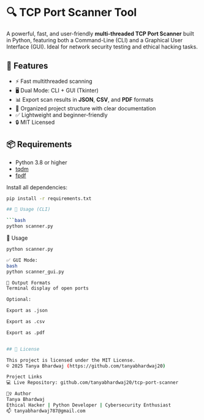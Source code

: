 # 🔍 TCP Port Scanner Tool 

A powerful, fast, and user-friendly **multi-threaded TCP Port Scanner** built in Python, featuring both a Command-Line (CLI) and a Graphical User Interface (GUI). Ideal for network security testing and ethical hacking tasks. 

## 🚀 Features

- ⚡ Fast multithreaded scanning
- 🖥️ Dual Mode: CLI + GUI (Tkinter)
- 📊 Export scan results in **JSON**, **CSV**, and **PDF** formats
- 📁 Organized project structure with clear documentation  
- ✅ Lightweight and beginner-friendly  
- 🔒 MIT Licensed  

## 📦 Requirements

- Python 3.8 or higher  
- [tqdm](https://pypi.org/project/tqdm/)  
- [fpdf](https://pypi.org/project/fpdf/)  


Install all dependencies:
```bash
pip install -r requirements.txt

## 🔧 Usage (CLI)

```bash
python scanner.py
```

🔧 Usage

```bash
python scanner.py

✅ GUI Mode:
bash
python scanner_gui.py

📂 Output Formats
Terminal display of open ports

Optional:

Export as .json

Export as .csv

Export as .pdf


## 📄 License

This project is licensed under the MIT License.
© 2025 Tanya Bhardwaj (https://github.com/tanyabhardwaj20)

Project Links
💻 Live Repository: github.com/tanyabhardwaj20/tcp-port-scanner

🙋‍♀️ Author
Tanya Bhardwaj
Ethical Hacker | Python Developer | Cybersecurity Enthusiast
📫 tanyabhardwaj787@gmail.com
